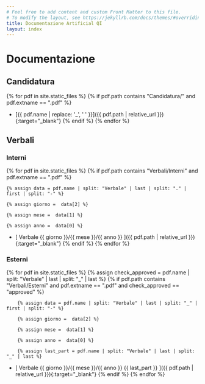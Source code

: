 ```yaml
---
# Feel free to add content and custom Front Matter to this file.
# To modify the layout, see https://jekyllrb.com/docs/themes/#overriding-theme-defaults
title: Documentazione Artificial QI
layout: index
---
```


# Documentazione

## Candidatura
<!-- così vado a prendermi i file pdf in Candidatura -->
{% for pdf in site.static_files %}
{% if pdf.path contains "Candidatura/" and pdf.extname == ".pdf" %}
- [{{ pdf.name | replace: '_', ' ' }}]({{ pdf.path | relative_url }}){:target="_blank"}
{% endif %}
{% endfor %}

## Verbali

### Interni
<!--  così vado a prendermi i file pdf in Verbali/Interni -->

{% for pdf in site.static_files %}
{% if pdf.path contains "Verbali/Interni" and pdf.extname == ".pdf" %}

    {% assign data = pdf.name | split: "Verbale" | last | split: "." | first | split: "-" %}

    {% assign giorno =  data[2] %}

    {% assign mese =  data[1] %}

    {% assign anno =  data[0] %}

- [ Verbale {{ giorno }}/{{ mese }}/{{ anno }} ]({{ pdf.path | relative_url }}){:target="_blank"}
{% endif %}
{% endfor %}

### Esterni
<!--  così vado a prendermi i file pdf in Verbali/Esterni -->
{% for pdf in site.static_files %}
    {% assign check_approved = pdf.name | split: "Verbale" | last | split: "_" | last %}
    {% if pdf.path contains "Verbali/Esterni" and pdf.extname == ".pdf" and check_approved == "approved" %}

        {% assign data = pdf.name | split: "Verbale" | last | split: "_" | first | split: "-" %}

        {% assign giorno =  data[2] %}

        {% assign mese =  data[1] %}

        {% assign anno =  data[0] %}

        {% assign last_part = pdf.name | split: "Verbale" | last | split: "_" | last %}

- [ Verbale {{ giorno }}/{{ mese }}/{{ anno }} {{ last_part }} ]({{ pdf.path | relative_url }}){:target="_blank"}
    {% endif %}
{% endfor %}